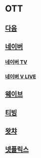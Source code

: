 # OTT

## [다음](https://github.com/MOVIECORD/daum)

## [네이버](https://github.com/MOVIECORD/naver) 
### [네이버 TV](https://github.com/MOVIECORD/navertv)  
### [네이버 V LIVE](https://github.com/MOVIECORD/vlive)

## [웨이브](https://github.com/MOVIECORD/wavve)

## [티빙](https://github.com/MOVIECORD/tving)

## [왓챠](https://github.com/MOVIECORD/watcha)

## [넷플릭스](https://github.com/MOVIECORD/netflix)
